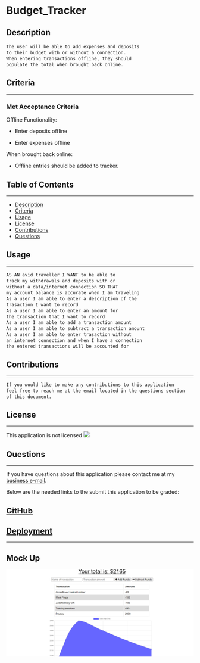 # Budget_Tracker

## Description
```
The user will be able to add expenses and deposits
to their budget with or without a connection. 
When entering transactions offline, they should
populate the total when brought back online.
```
## Criteria
---
### Met Acceptance Criteria
Offline Functionality:

- Enter deposits offline

- Enter expenses offline

When brought back online:

- Offline entries should be added to tracker.


## Table of Contents
---

* [Description](#Description)
* [Criteria](#Criteria)
* [Usage](#Usage)
* [License](#License)
* [Contributions](#Contributions)
* [Questions](#Questions)

## Usage
---
```
AS AN avid traveller I WANT to be able to
track my withdrawals and deposits with or
without a data/internet connection SO THAT
my account balance is accurate when I am traveling
As a user I am able to enter a description of the
trasaction I want to record
As a user I am able to enter an amount for 
the transaction that I want to record
As a user I am able to add a transaction amount
As a user I am able to subtract a transaction amount
As a user I am able to enter trasaction without 
an internet connection and when I have a connection
the entered transactions will be accounted for
```
## Contributions
---
```
If you would like to make any contributions to this application
feel free to reach me at the email located in the questions section
of this document.
```

## License
---
This application is  not licensed <img src="https://img.shields.io/badge/license-Unlicense-blue.svg"></img>

## Questions
---
If you have questions about this application please contact me at my <a href="beyond.committed@gmail.com">business e-mail</a>.

Below are the needed links to the submit this application to be graded:<br>
 ## [GitHub](https://github.com/beyondcommitted/Budget_Tracker)<br>
 ## [Deployment](https://budgetanytime.herokuapp.com/)
---
 ## Mock Up
 ![Budget Tracker](public\images\BudgetTracker.png)